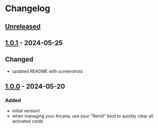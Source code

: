 # Changelog

## [Unreleased]

## [1.0.1] - 2024-05-25

## Changed

- updated README with screenshots

## [1.0.0] - 2024-05-20

### Added

- initial version!
- when managing your Arcana, use your "Reroll" bind to quickly clear all activated cards

[unreleased]: https://github.com/The-Black-Lodge/JowdayArcanaReset/compare/1.0.1...HEAD
[1.0.1]: https://github.com/The-Black-Lodge/JowdayArcanaReset/compare/1.0.0...1.0.1
[1.0.0]: https://github.com/southpawgeek/Jowday-ArcanaReset/compare/169ba6cf50a990f78caba12ba672418d19025795...1.0.0
